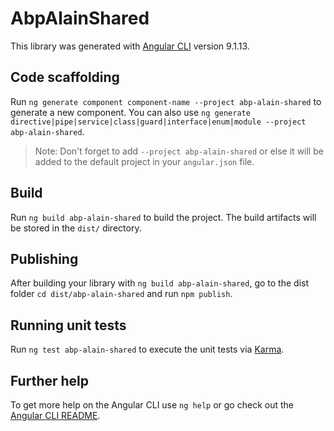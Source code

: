 # AbpAlainShared

This library was generated with [Angular CLI](https://github.com/angular/angular-cli) version 9.1.13.

## Code scaffolding

Run `ng generate component component-name --project abp-alain-shared` to generate a new component. You can also use `ng generate directive|pipe|service|class|guard|interface|enum|module --project abp-alain-shared`.
> Note: Don't forget to add `--project abp-alain-shared` or else it will be added to the default project in your `angular.json` file. 

## Build

Run `ng build abp-alain-shared` to build the project. The build artifacts will be stored in the `dist/` directory.

## Publishing

After building your library with `ng build abp-alain-shared`, go to the dist folder `cd dist/abp-alain-shared` and run `npm publish`.

## Running unit tests

Run `ng test abp-alain-shared` to execute the unit tests via [Karma](https://karma-runner.github.io).

## Further help

To get more help on the Angular CLI use `ng help` or go check out the [Angular CLI README](https://github.com/angular/angular-cli/blob/master/README.md).
